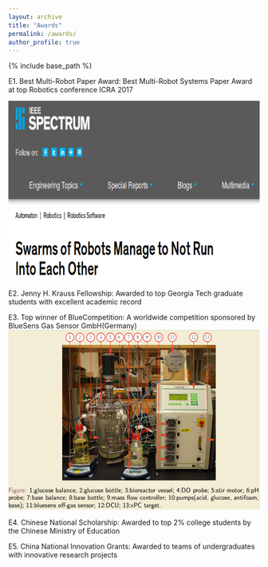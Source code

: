 ```yaml
---
layout: archive
title: "Awards"
permalink: /awards/
author_profile: true
---
```


{% include base_path %}

E1. Best Multi-Robot Paper Award: Best Multi-Robot Systems Paper Award at top Robotics conference ICRA 2017

<img src="/images/media1.png" alt="IEEE" style="width:600px;height:360px;">

E2. Jenny H. Krauss Fellowship: Awarded to top Georgia Tech graduate students with excellent academic record

E3. Top winner of BlueCompetition: A worldwide competition sponsored by BlueSens Gas Sensor GmbH(Germany)
<img src="/images/blueAward.png" alt="IEEE" style="width:600px;height:360px;">

E4. Chinese National Scholarship: Awarded to top 2% college students by the Chinese Ministry of Education

E5. China National Innovation Grants: Awarded to teams of undergraduates with innovative research projects
